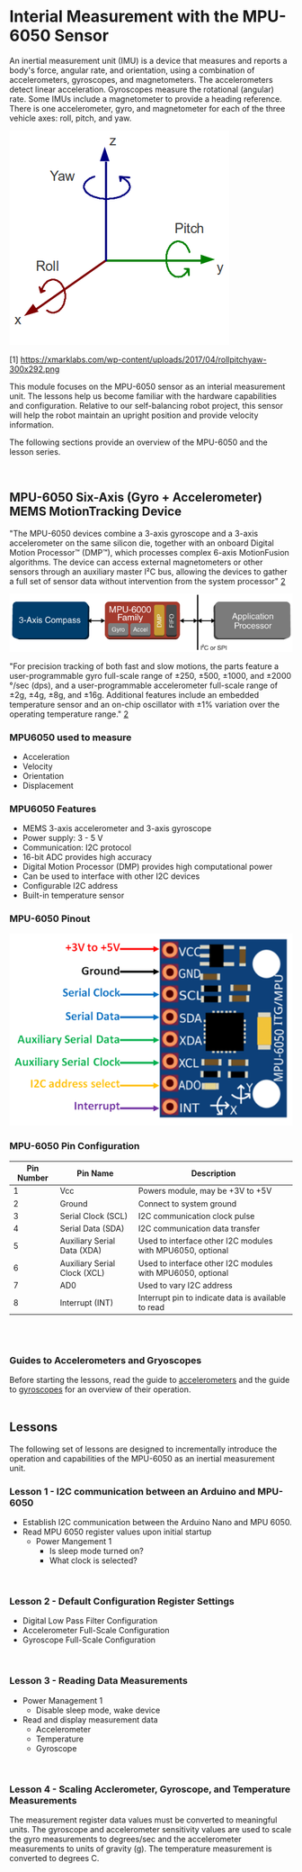 # Interial Measurement with the MPU-6050 Sensor

<p>An inertial measurement unit (IMU) is a device that measures and reports a body's force, angular rate, and orientation, using a combination of accelerometers, gyroscopes, and magnetometers. The accelerometers detect linear acceleration. Gyroscopes measure the rotational (angular) rate. Some IMUs include a magnetometer to provide a heading reference. There is one accelerometer, gyro, and magnetometer for each of the three vehicle axes: roll, pitch, and yaw.</p>

![Roll Pitch Yaw](./images/rollpitchyaw.png "roll pitch yaw")

[1] https://xmarklabs.com/wp-content/uploads/2017/04/rollpitchyaw-300x292.png 

<p> This module focuses on the MPU-6050 sensor as an interial measurement unit. The lessons help us become familiar with the hardware capabilities and configuration. Relative to our self-balancing robot project, this sensor will help the robot maintain an upright position and provide velocity information.</p>
<p>The following sections provide an overview of the MPU-6050 and the lesson series.</p>
<br>


## MPU-6050 Six-Axis (Gyro + Accelerometer) MEMS MotionTracking Device

"The MPU-6050 devices combine a 3-axis gyroscope and a 3-axis accelerometer on the same silicon die, together with an onboard Digital Motion Processor™ (DMP™), which processes complex 6-axis MotionFusion algorithms. The device can access external magnetometers or other sensors through an auxiliary master I²C bus, allowing the devices to gather a full set of sensor data without intervention from the system processor" [2]

[2]: https://www.invensense.com/products/motion-tracking/6-axis/mpu-6050/

![MPU-6000 Family Block Design](./images/mpu-6000-family-diagram.png "MPU-6000 Family Block Diagram")

"For precision tracking of both fast and slow motions, the parts feature a user-programmable gyro full-scale range of ±250, ±500, ±1000, and ±2000 °/sec (dps), and a user-programmable accelerometer full-scale range of ±2g, ±4g, ±8g, and ±16g. Additional features include an embedded temperature sensor and an on-chip oscillator with ±1% variation over the operating temperature range." [2]

### MPU6050 used to measure
- Acceleration
- Velocity
- Orientation
- Displacement


### MPU6050 Features
- MEMS 3-axis accelerometer and 3-axis gyroscope
- Power supply: 3 - 5 V
- Communication: I2C protocol
- 16-bit ADC provides high accuracy
- Digital Motion Processor (DMP) provides high computational power
- Can be used to interface with other I2C devices
- Configurable I2C address
- Built-in temperature sensor

### MPU-6050 Pinout

![MPU-6050 Pinout](./images/mpu6050-pinout.png "MPU-6050 Pinout")


### MPU-6050 Pin Configuration

| Pin Number | Pin Name | Description |
| ------ | ----- | ---------- |
| 1      | Vcc  | Powers module, may be +3V to +5V |
| 2 | Ground | Connect to system ground |
| 3 | Serial Clock (SCL) | I2C communication clock pulse |
| 4 | Serial Data (SDA) | I2C communication data transfer |
| 5 | Auxiliary Serial Data (XDA) | Used to interface other I2C modules with MPU6050, optional |
| 6 | Auxiliary Serial Clock (XCL) | Used to interface other I2C modules with MPU6050, optional |
| 7 | AD0 | Used to vary I2C address |
| 8 | Interrupt (INT) | Interrupt pin to indicate data is available to read |
<br>
<br>

### Guides to Accelerometers and Gryoscopes

Before starting the lessons, read the guide to [accelerometers](accelerometer.md) and the guide to [gyroscopes](gyroscope.md) for an overview of their operation.<br><br>

## Lessons

<p>The following set of lessons are designed to incrementally introduce the operation and capabilities of the MPU-6050 as an inertial measurement unit.

### Lesson 1 - I2C communication between an Arduino and MPU-6050

- Establish I2C communication between the Arduino Nano and MPU 6050.
- Read MPU 6050 register values upon initial startup
    - Power Mangement 1
        - Is sleep mode turned on?
        - What clock is selected?
<br>

### Lesson 2 - Default Configuration Register Settings

- Digital Low Pass Filter Configuration
- Accelerometer Full-Scale Configuration
- Gyroscope Full-Scale Configuration
<br>

### Lesson 3 - Reading Data Measurements

- Power Management 1
    - Disable sleep mode, wake device
- Read and display measurement data
    - Accelerometer
    - Temperature
    - Gyroscope
<br>

### Lesson 4 - Scaling Acclerometer, Gyroscope, and Temperature Measurements

The measurement register data values must be converted to meaningful units. The gyroscope and accelerometer sensitivity values are used to scale the gyro measurements to degrees/sec and the accelerometer measurements to units of gravity (g). The temperature measurement is converted to degrees C.
<br>


